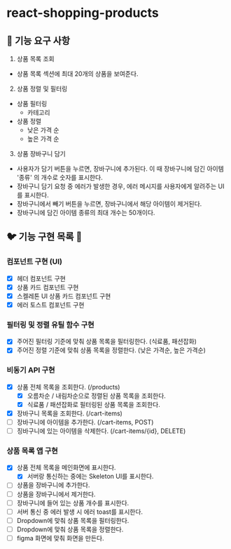 # react-shopping-products

## 🎯 기능 요구 사항

1. 상품 목록 조회

- 상품 목록 섹션에 최대 20개의 상품을 보여준다.

2. 상품 정렬 및 필터링

- 상품 필터링
  - 카테고리
- 상품 정렬
  - 낮은 가격 순
  - 높은 가격 순

3. 상품 장바구니 담기

- 사용자가 담기 버튼을 누르면, 장바구니에 추가된다. 이 때 장바구니에 담긴 아이템 '종류' 의 개수로 숫자를 표시한다.
- 장바구니 담기 요청 중 에러가 발생한 경우, 에러 메시지를 사용자에게 알려주는 UI를 표시한다.
- 장바구니에서 빼기 버튼을 누르면, 장바구니에서 해당 아이템이 제거된다.
- 장바구니에 담긴 아이템 종류의 최대 개수는 50개이다.

## 🐦 기능 구현 목록 🦩

### 컴포넌트 구현 (UI)

- [x] 헤더 컴포넌트 구현
- [x] 상품 카드 컴포넌트 구현
- [x] 스켈레톤 UI 상품 카드 컴포넌트 구현
- [x] 에러 토스트 컴포넌트 구현

### 필터링 및 정렬 유틸 함수 구현

- [x] 주어진 필터링 기준에 맞춰 상품 목록을 필터링한다. (식료품, 패션잡화)
- [x] 주어진 정렬 기준에 맞춰 상품 목록을 정렬한다. (낮은 가격순, 높은 가격순)

### 비동기 API 구현

- [x] 상품 전체 목록을 조회한다. (/products)
  - [x] 오름차순 / 내림차순으로 정렬된 상품 목록을 조회한다.
  - [x] 식료품 / 패션잡화로 필터링된 상품 목록을 조회한다.
- [x] 장바구니 목록을 조회한다. (/cart-items)
- [ ] 장바구니에 아이템을 추가한다. (/cart-items, POST)
- [ ] 징바구니에 있는 아이템을 삭제한다. (/cart-items/{id}, DELETE)

### 상품 목록 앱 구현

- [x] 상품 전체 목록을 메인화면에 표시한다.
  - [x] 서버랑 통신하는 중에는 Skeleton UI를 표시한다.
- [ ] 상품을 장바구니에 추가한다.
- [ ] 상품을 장바구니에서 제거한다.
- [ ] 장바구니에 들어 있는 상품 개수를 표시한다.
- [ ] 서버 통신 중 에러 발생 시 에러 toast를 표시한다.
- [ ] Dropdown에 맞춰 상품 목록을 필터링한다.
- [ ] Dropdown에 맞춰 상품 목록을 정렬한다.
- [ ] figma 화면에 맞춰 화면을 만든다.
